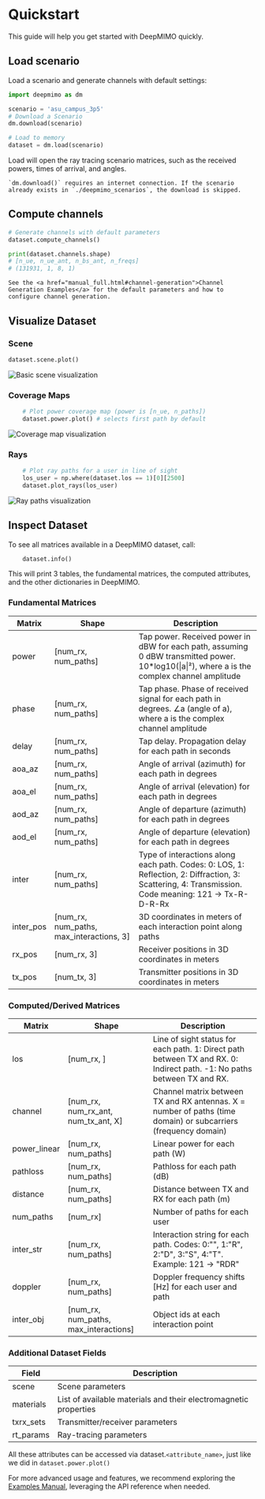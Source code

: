 # Quickstart

This guide will help you get started with DeepMIMO quickly.

## Load scenario

Load a scenario and generate channels with default settings:

```python
import deepmimo as dm

scenario = 'asu_campus_3p5'
# Download a Scenario
dm.download(scenario)

# Load to memory
dataset = dm.load(scenario)
```

Load will open the ray tracing scenario matrices, such as the received powers, times of arrival, and angles.

```{tip}
`dm.download()` requires an internet connection. If the scenario already exists in `./deepmimo_scenarios`, the download is skipped. 
```

## Compute channels
    
```python
# Generate channels with default parameters
dataset.compute_channels()

print(dataset.channels.shape)
# [n_ue, n_ue_ant, n_bs_ant, n_freqs]
# (131931, 1, 8, 1)
```

```{tip}
See the <a href="manual_full.html#channel-generation">Channel Generation Examples</a> for the default parameters and how to configure channel generation.
```

## Visualize Dataset

### Scene

```python
dataset.scene.plot()
```

![Basic scene visualization](_static/basic_scene.png)

### Coverage Maps

```python
    # Plot power coverage map (power is [n_ue, n_paths])
    dataset.power.plot() # selects first path by default
```
![Coverage map visualization](_static/coverage_map.png)

### Rays

```python
    # Plot ray paths for a user in line of sight
    los_user = np.where(dataset.los == 1)[0][2500]
    dataset.plot_rays(los_user)
```

![Ray paths visualization](_static/ray_paths.png)

## Inspect Dataset

To see all matrices available in a DeepMIMO dataset, call:

```python
    dataset.info()
```

This will print 3 tables, the fundamental matrices, the computed attributes, and the other dictionaries in DeepMIMO.

### Fundamental Matrices

| Matrix | Shape | Description |
|--------|-------|-------------|
| power | [num_rx, num_paths] | Tap power. Received power in dBW for each path, assuming 0 dBW transmitted power. 10*log10(\|a\|²), where a is the complex channel amplitude |
| phase | [num_rx, num_paths] | Tap phase. Phase of received signal for each path in degrees. ∠a (angle of a), where a is the complex channel amplitude |
| delay | [num_rx, num_paths] | Tap delay. Propagation delay for each path in seconds |
| aoa_az | [num_rx, num_paths] | Angle of arrival (azimuth) for each path in degrees |
| aoa_el | [num_rx, num_paths] | Angle of arrival (elevation) for each path in degrees |
| aod_az | [num_rx, num_paths] | Angle of departure (azimuth) for each path in degrees |
| aod_el | [num_rx, num_paths] | Angle of departure (elevation) for each path in degrees |
| inter | [num_rx, num_paths] | Type of interactions along each path. Codes: 0: LOS, 1: Reflection, 2: Diffraction, 3: Scattering, 4: Transmission. Code meaning: 121 -> Tx-R-D-R-Rx |
| inter_pos | [num_rx, num_paths, max_interactions, 3] | 3D coordinates in meters of each interaction point along paths |
| rx_pos | [num_rx, 3] | Receiver positions in 3D coordinates in meters |
| tx_pos | [num_tx, 3] | Transmitter positions in 3D coordinates in meters |

### Computed/Derived Matrices

| Matrix | Shape | Description |
|--------|-------|-------------|
| los | [num_rx, ] | Line of sight status for each path. 1: Direct path between TX and RX. 0: Indirect path. -1: No paths between TX and RX. |
| channel | [num_rx, num_rx_ant, num_tx_ant, X] | Channel matrix between TX and RX antennas. X = number of paths (time domain) or subcarriers (frequency domain) |
| power_linear | [num_rx, num_paths] | Linear power for each path (W) |
| pathloss | [num_rx, num_paths] | Pathloss for each path (dB) |
| distance | [num_rx, num_paths] | Distance between TX and RX for each path (m) |
| num_paths | [num_rx] | Number of paths for each user |
| inter_str | [num_rx, num_paths] | Interaction string for each path. Codes: 0:"", 1:"R", 2:"D", 3:"S", 4:"T". Example: 121 -> "RDR" |
| doppler | [num_rx, num_paths] | Doppler frequency shifts [Hz] for each user and path |
| inter_obj | [num_rx, num_paths, max_interactions] | Object ids at each interaction point |

### Additional Dataset Fields

| Field | Description |
|-------|-------------|
| scene | Scene parameters |
| materials | List of available materials and their electromagnetic properties |
| txrx_sets | Transmitter/receiver parameters |
| rt_params | Ray-tracing parameters |

All these attributes can be accessed via dataset.`<attribute_name>`, just like we did in `dataset.power.plot()`


For more advanced usage and features, we recommend exploring the 
<a href="manual_full.html">Examples Manual</a>, leveraging the API reference when needed.